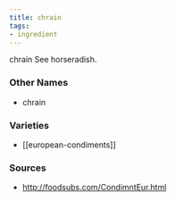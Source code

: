 ```yaml
---
title: chrain
tags:
- ingredient
---
```

chrain See horseradish.

### Other Names

* chrain

### Varieties

* [[european-condiments]]

### Sources
* http://foodsubs.com/CondimntEur.html
